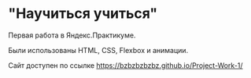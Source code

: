 # "Научиться учиться"

Первая работа в Яндекс.Практикуме. 

Были использованы HTML, CSS, Flexbox и анимации. 

Сайт доступен по ссылке https://bzbzbzbzbz.github.io/Project-Work-1/